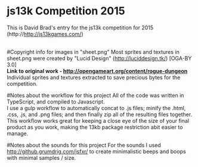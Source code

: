 # js13k Competition 2015
This is David Brad's entry for the js13k competition for 2015 (http://http://js13kgames.com/)
<br><br>

#Copyright info for images in "sheet.png"
Most sprites and textures in sheet.png were created by "Lucid Design" (http://luciddesign.tk/) [OGA-BY 3.0]<br>
<b>Link to original work - http://opengameart.org/content/rogue-dungeon</b><br>
Individual sprites and textures extracted to save precious bytes for the competition.
<br>

#Notes about the workflow for this project
All of the code was written in TypeScript, and compiled to Javascript.<br>
I use a gulp workflow to automatically concat to .js files; minify the .html, .css, .js, and .png files; and then finally zip all of the resulting files together.<br>
This workflow works great for keeping a close eye of the size of your final product as you work, making the 13kb package restriction abit easier to manage.

#Notes about the sounds for this project
For the sounds I used http://github.grumdrig.com/jsfxr/ to create minimalistic beeps and boops with minimal samples / size.
